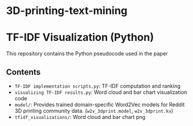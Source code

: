 # 3D-printing-text-mining
# TF-IDF Visualization (Python)

This repository contains the Python pseudocode used in the paper

## Contents
- `TF-IDF implementation scripts.py`: TF-IDF computation and ranking
- `visualizing TF-IDF results.py`: Word cloud and bar chart visualization code
- `model/`: Provides trained domain-specific Word2Vec models for Reddit 3D printing community data. (`w2v_3dprint.model`, `w2v_3dprint.kv`)
- `tfidf_visualizations/`: Word cloud and bar chart png
